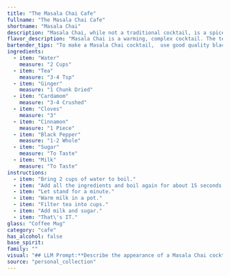 ```yaml
---
title: "The Masala Chai Cafe"
fullname: "The Masala Chai Cafe"
shortname: "Masala Chai"
description: "Masala Chai, while not a traditional cocktail, is a spiced beverage from India. It falls into the Hot Beverage family, often enjoyed as a comforting drink, similar to hot toddies or spiced cider. Its origins trace back centuries to Ayurvedic medicine, where its warming spices were used for their health benefits. "
flavor_description: "Masala Chai is a warming, complex cocktail. The tea base provides a gentle bitterness balanced by the sweetness of sugar and milk.  The spices - ginger, cardamom, cloves, cinnamon, and black pepper - create a layered, aromatic profile, with hints of spice, warmth, and citrus.  It's a comforting and invigorating drink, with a lingering warmth on the palate. "
bartender_tips: "To make a Masala Chai cocktail,  use good quality black tea and fresh spices for maximum flavor.  Steep the spices in water for at least 15 minutes before adding the tea to extract their full essence.  Don't rush the process, simmer the milk gently with the tea and spices to avoid scorching.  Adjust the sweetness to taste.  Strain the chai well before serving,  no one likes a mouthful of cloves!  Enjoy! "
ingredients:
  - item: "Water"
    measure: "2 Cups"
  - item: "Tea"
    measure: "3-4 Tsp"
  - item: "Ginger"
    measure: "1 Chunk Dried"
  - item: "Cardamom"
    measure: "3-4 Crushed"
  - item: "Cloves"
    measure: "3"
  - item: "Cinnamon"
    measure: "1 Piece"
  - item: "Black Pepper"
    measure: "1-2 Whole"
  - item: "Sugar"
    measure: "To Taste"
  - item: "Milk"
    measure: "To Taste"
instructions:
  - item: "Bring 2 cups of water to boil."
  - item: "Add all the ingredients and boil again for about 15 seconds."
  - item: "Let stand for a minute."
  - item: "Warm milk in a pot."
  - item: "Filter tea into cups."
  - item: "Add milk and sugar."
  - item: "That\'s IT."
glass: "Coffee Mug"
category: "cafe"
has_alcohol: false
base_spirit:
family: ""
visual: "## LLM Prompt:**Describe the appearance of a Masala Chai cocktail, considering the following ingredients: water, tea, ginger, cardamom, cloves, cinnamon, black pepper, sugar, and milk. Focus on the following aspects:*** **Color:** What is the overall hue of the drink? Is it a deep brown, a warm amber, or something else?* **Clarity:** Is the cocktail translucent, slightly cloudy, or opaque?* **Texture:** Does the drink appear smooth and velvety, or slightly frothy with a hint of spice particles?* **Garnish:** How would the use of specific ingredients like cinnamon sticks or cardamom pods affect the visual presentation of the cocktail?* **Overall impression:**  Describe the overall impression the cocktail gives, highlighting the visual elements that evoke the taste and aroma of the drink. **For example, you might describe it as a warm, amber-hued drink, gently simmered with a light froth atop, hinting at the cinnamon stick and star anise nestled within.** "
source: "personal_collection"
---
```


